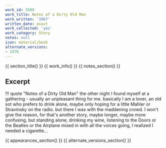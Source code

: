 ```yaml
---
work_id: 5588
work_title: Notes of a Dirty Old Man
work_written: '1967'
written_date: exact
work_collected: 'yes'
work_category: Story
notes: null
icon: material/book
alternate_versions:
- 2976
---
```


{{ section_title() }}
{{ work_info() }}
{{ notes_section() }}
## Excerpt
!!! quote "Notes of a Dirty Old Man"
    the other night I found myself at a gathering - usually an unpleasant thing for me. basically I am a loner, an old sot who prefers to drink alone, maybe only hoping for a little Mahler or Stravinsky on the radio. but there I was with the maddening crowd. I won't give the reason, for that's another story, maybe longer, maybe more confusing, but standing alone, drinking my wine, listening to the Doors or the Beatles or the Airplane mixed in with all the voices going, I realized I needed a cigarette...

{{ appearances_section() }}
{{ alternate_versions_section() }}